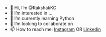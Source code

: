 - 👋 Hi, I’m @RakshakKC
- 👀 I’m interested in ...
- 🌱 I’m currently learning Python
- 💞️ I’m looking to collaborate on 
- 📫 How to reach me: [Instagram](https://www.instagram.com/rakshak_kc/) OR [Linkedin](https://www.linkedin.com/in/rakshyak-kc-0b3950235/)

<!---
RakshakKC/RakshakKC is a ✨ special ✨ repository because its `README.md` (this file) appears on your GitHub profile.
You can click the Preview link to take a look at your changes.
--->
